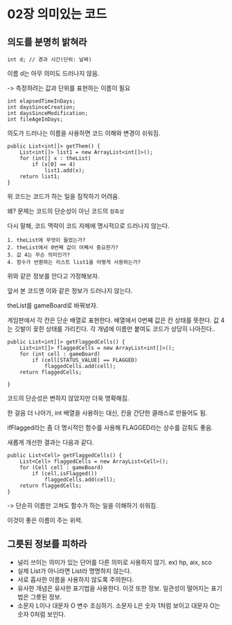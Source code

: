# 02장 의미있는 코드

## 의도를 분명히 밝혀라

```
int d; // 경과 시간(단위: 날짜)
```

이름 d는 아무 의미도 드러나지 않음.

-> 측정하려는 값과 단위를 표현하는 이름이 필요

```
int elapsedTimeInDays;
int daysSinceCreation;
int daysSinceModification;
int fileAgeInDays;
```

의도가 드러나는 이름을 사용하면 코드 이해와 변경이 쉬워짐.

```
public List<int[]> getThem() {
    List<int[]> list1 = new ArrayList<int[]>();
    for (int[] x : theList)
        if (x[0] == 4)
            list1.add(x);
    return list1;
}
```
위 코드는 코드가 하는 일을 짐작하기 어려움.

왜? 문제는 코드의 단순성이 아닌 코드의 `함축성`

다시 말해, 코드 맥락이 코드 자체에 명시적으로 드러나지 않는다.

```
1. theList에 무엇이 들었는가?
2. theList에서 0번째 값이 어째서 중요한가?
3. 값 4는 무슨 의미인가?
4. 함수가 반환하는 리스트 list1을 어떻게 사용하는가?
```
위와 같은 정보를 안다고 가정해보자.

앞서 본 코드엔 이와 같은 정보가 드러나지 않는다.

theList를 gameBoard로 바꿔보자.

게임판에서 각 칸은 단순 배열로 표현한다. 배열에서 0번째 값은 칸 상태를 뜻한다. 값 4는 깃발이 꽂힌 상태를 가리킨다. 각 개념에 이름만 붙여도 코드가 상당히 나아진다..

```
public List<int[]> getFlaggedCells() {
    List<int[]> flaggedCells = new ArrayList<int[]>();
    for (int cell : gameBoard)
        if (cell[STATUS_VALUE] == FLAGGED)
            flaggedCells.add(cell);
    return flaggedCells;

}
```
코드의 단순성은 변하지 않았지만 더욱 명확해짐.

한 걸음 더 나아가, int 배열을 사용하는 대신, 칸을 간단한 클래스로 만들어도 됨.

ifFlagged라는 좀 더 명시적인 함수를 사용해 FLAGGED라는 상수를 감춰도 좋음.

새롭게 개선한 결과는 다음과 같다.

```
public List<Cell> getFlaggedCells() {
    List<Cell> flaggedCells = new ArrayList<Cell>();
    for (Cell cell : gameBoard)
        if (cell.isFlagged())
            flaggedCells.add(cell);
    return flaggedCells;
}
```

-> 단순히 이름만 고쳐도 함수가 하는 일을 이해하기 쉬워짐.

이것이 좋은 이름이 주는 위력.

## 그릇된 정보를 피하라

- 널리 쓰이는 의미가 있는 단어를 다른 의미로 사용하지 않기.
  ex) hp, aix, sco
- 실제 List가 아니라면 List라 명명하지 않는다.
- 서로 흡사한 이름을 사용하지 않도록 주의한다.
- 유사한 개념은 유사한 표기법을 사용한다.
  이것 또한 정보. 일관성이 떨어지는 표기법은 그릇된 정보.
- 소문자 L이나 대문자 O 변수 조심하기.
  소문자 L은 숫자 1처럼 보이고 대문자 O는 숫자 0처럼 보인다.